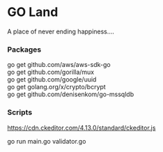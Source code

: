 # GO Land  
A place of never ending happiness....  

### Packages
go get github.com/aws/aws-sdk-go  
go get github.com/gorilla/mux  
go get github.com/google/uuid  
go get golang.org/x/crypto/bcrypt  
go get github.com/denisenkom/go-mssqldb    

### Scripts
https://cdn.ckeditor.com/4.13.0/standard/ckeditor.js  

go run main.go validator.go